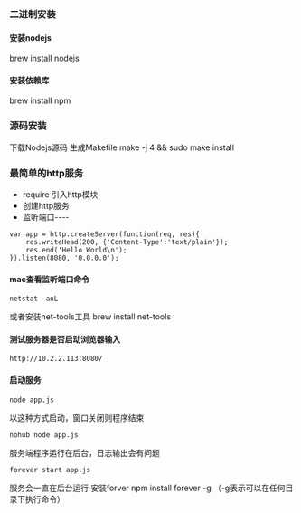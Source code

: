 ### 二进制安装
#### 安装nodejs
brew install nodejs
#### 安装依赖库
brew install npm  

### 源码安装
下载Nodejs源码
生成Makefile
make -j 4 && sudo make install 

### 最简单的http服务
- require 引入http模块
- 创建http服务
- 监听端口----

```
var app = http.createServer(function(req, res){
	res.writeHead(200, {'Content-Type':'text/plain'});
	res.end('Hello World\n');
}).listen(8080, '0.0.0.0');
```
#### mac查看监听端口命令

```
netstat -anL
```

或者安装net-tools工具
brew install net-tools

#### 测试服务器是否启动浏览器输入

```
http://10.2.2.113:8080/
```


#### 启动服务

```
node app.js 
```

以这种方式启动，窗口关闭则程序结束

```
nohub node app.js
```

服务端程序运行在后台，日志输出会有问题


```
forever start app.js
```
服务会一直在后台运行
安装forver
npm install forever -g   （-g表示可以在任何目录下执行命令）


